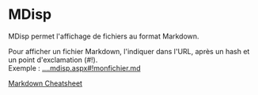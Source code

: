 <!-- fichier d'aide - ne pas supprimer -->
# MDisp
MDisp permet l'affichage de fichiers au format Markdown. 

Pour afficher un fichier Markdown, l'indiquer dans l'URL, après un hash et un point d'exclamation (#!).<br> 
Exemple : [....mdisp.aspx#!monfichier.md](#!monfichier.md)

[Markdown Cheatsheet](https://github.com/adam-p/markdown-here/wiki/Markdown-Cheatsheet)